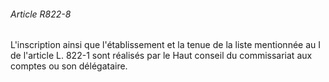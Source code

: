 ###### Article R822-8

L'inscription ainsi que l'établissement et la tenue de la liste mentionnée au I de l'article L. 822-1 sont réalisés par le Haut conseil du commissariat aux comptes ou son délégataire.

